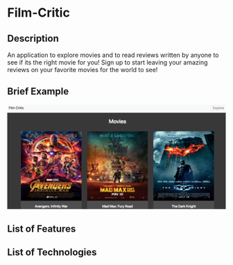 # Film-Critic

## Description
An application to explore movies and to read reviews written by anyone to see if its the right movie for you! Sign up to start leaving your amazing reviews on your favorite movies for the world to see! 
## Brief Example 
![Example](/Planning/film_critic_example.png)
## List of Features 

## List of Technologies 

